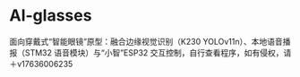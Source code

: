 # AI-glasses
面向穿戴式“智能眼镜”原型：融合边缘视觉识别（K230 YOLOv11n）、本地语音播报（STM32 语音模块）与“小智”ESP32 交互控制，自行查看程序，如有侵权，请＋v17636006235
